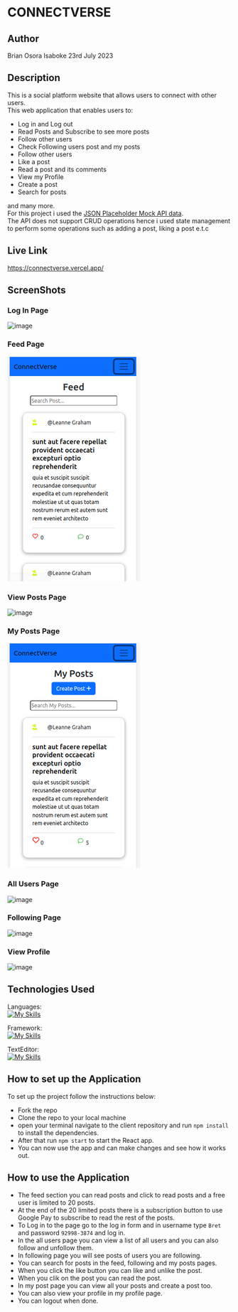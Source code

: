 # CONNECTVERSE

## Author
Brian Osora Isaboke 23rd July 2023

## Description
This is a social platform website that allows users to connect with other users.  
This web application that enables users to:
- Log in and Log out
- Read Posts and Subscribe to see more posts
- Follow other users
- Check Following users post and my posts
- Follow other users
- Like a post
- Read a post and its comments
- View my Profile
- Create a post
- Search for posts
 

 and many more.   
 For this project i used the <a href='https://jsonplaceholder.typicode.com/'>JSON Placeholder Mock API data</a>.  
 The API does not support CRUD operations hence i used state management to perform some operations such as adding a post, liking a post e.t.c
  

##  Live Link
https://connectverse.vercel.app/

## ScreenShots

### Log In Page
![image](https://github.com/Osorabrian/Telemedicine-EDoktari/assets/83941341/9774f334-863e-4e80-a83c-bb53dbe7069c)


### Feed Page
![Alt text](image-2.png)

### View Posts Page
![image](https://github.com/Osorabrian/Telemedicine-EDoktari/assets/83941341/01d5d613-2a30-4c14-8fe2-3b27125dd20e)

### My Posts Page
![Alt text](image-1.png)

### All Users Page
![image](https://github.com/Osorabrian/Telemedicine-EDoktari/assets/83941341/cd2406bf-d259-4647-9b86-55083aa3b27f)


### Following Page
![image](https://github.com/Osorabrian/Telemedicine-EDoktari/assets/83941341/5608563b-66b2-4f7b-837d-693e4b8a1ad6)


### View Profile
![image](https://github.com/Osorabrian/Telemedicine-EDoktari/assets/83941341/c9375c2a-e716-4f63-be92-3ec62130a09f)


## Technologies Used
Languages:        
[![My Skills](https://skillicons.dev/icons?i=js,html,css)](https://skillicons.dev)

Framework:     
[![My Skills](https://skillicons.dev/icons?i=react)](https://skillicons.dev)

TextEditor:      
[![My Skills](https://skillicons.dev/icons?i=vscode)](https://skillicons.dev)

## How to set up the Application
To set up the project follow the instructions below:

- Fork the repo
- Clone the repo to your local machine
- open your terminal navigate to the  client repository and run ```npm install``` to install the dependencies.
- After that run ```npm start``` to start the React app.
- You can now use the app and can make changes and see how it works out.

## How to use the Application
- The feed section you can read posts and click to read posts and a free user is limited to 20 posts.
- At the end of the 20 limited posts there is a subscription button to use Google Pay to subscribe to read the rest of the posts.
- To Log in to the page go to the log in form and in username type ```Bret``` and password ```92998-3874``` and log in.
- In the all users page you can view a list of all users and you can also follow and unfollow them.
- In following page you will see posts of users you are following.
- You can search for posts in the feed, following and my posts pages.
- When you click the like button you can like and unlike the post.
- When you clik on the post you can read the post.
- In my post page you can view all your posts and create a post too.
- You can also view your profile in my profile page.
- You can logout when done.
